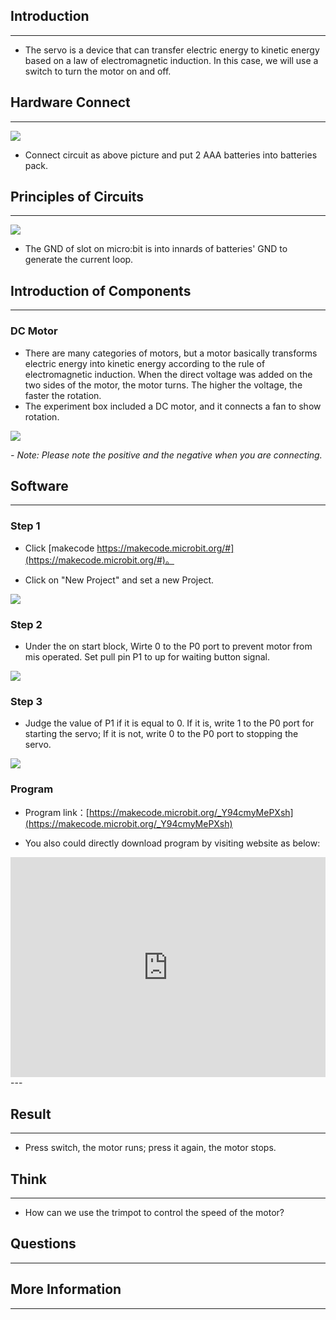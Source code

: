 ## Introduction ##
---
- The servo is a device that can transfer electric energy to kinetic energy based on a law of electromagnetic induction. In this case, we will use a switch to turn the motor on and off.

## Hardware Connect ##
---
![](https://i.imgur.com/rKbr0NQ.png)

- Connect circuit as above picture and put 2 AAA batteries into batteries pack.

## Principles of Circuits ##
---
![](https://i.imgur.com/cBDx8Qv.png)

- The GND of slot on micro:bit is into innards of batteries' GND to generate the current loop.

## Introduction of Components ##
---
### DC Motor
- There are many categories of motors, but a motor basically transforms electric energy into kinetic energy according to the rule of electromagnetic induction. When the direct voltage was added on the two sides of the motor, the motor turns. The higher the voltage, the faster the rotation. 
- The experiment box included a DC motor, and it connects a fan to show rotation.

![](https://i.imgur.com/vCBPKXo.png)

*- Note: Please note the positive and the negative when you are connecting.*

## Software
---
### Step 1

- Click [makecode https://makecode.microbit.org/#](https://makecode.microbit.org/#)。

- Click on "New Project" and set a new Project.

![](https://i.imgur.com/t34k5Zb.png)


### Step 2

- Under the on start block, Wirte 0 to the P0 port to prevent motor from mis operated. Set pull pin P1 to up for waiting button signal.

![](https://i.imgur.com/hHQ0Ayz.png)

### Step 3

- Judge the value of P1 if it is equal to 0. If it is, write 1 to the P0 port for starting the servo; If it is not, write 0 to the P0 port to stopping the servo.

![](https://i.imgur.com/3UfQLdB.png)


### Program

- Program link：[https://makecode.microbit.org/_Y94cmyMePXsh](https://makecode.microbit.org/_Y94cmyMePXsh)

- You also could directly download program by visiting website as below:

<div style="position:relative;height:0;padding-bottom:70%;overflow:hidden;"><iframe style="position:absolute;top:0;left:0;width:100%;height:100%;" src="https://makecode.microbit.org/#pub:_Y94cmyMePXsh" frameborder="0" sandbox="allow-popups allow-forms allow-scripts allow-same-origin"></iframe></div>  
---


## Result
---
-  Press switch, the motor runs; press it again, the motor stops. 


## Think
---
- How can we use the trimpot to control the speed of the motor? 

## Questions
---


## More Information 
---

